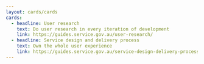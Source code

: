 ```yaml
---
layout: cards/cards
cards:
  - headline: User research
    text: Do user research in every iteration of development 
    link: https://guides.service.gov.au/user-research/
  - headline: Service design and delivery process
    text: Own the whole user experience
    link: https://guides.service.gov.au/service-design-delivery-process/whole-user-experience/
---
```

